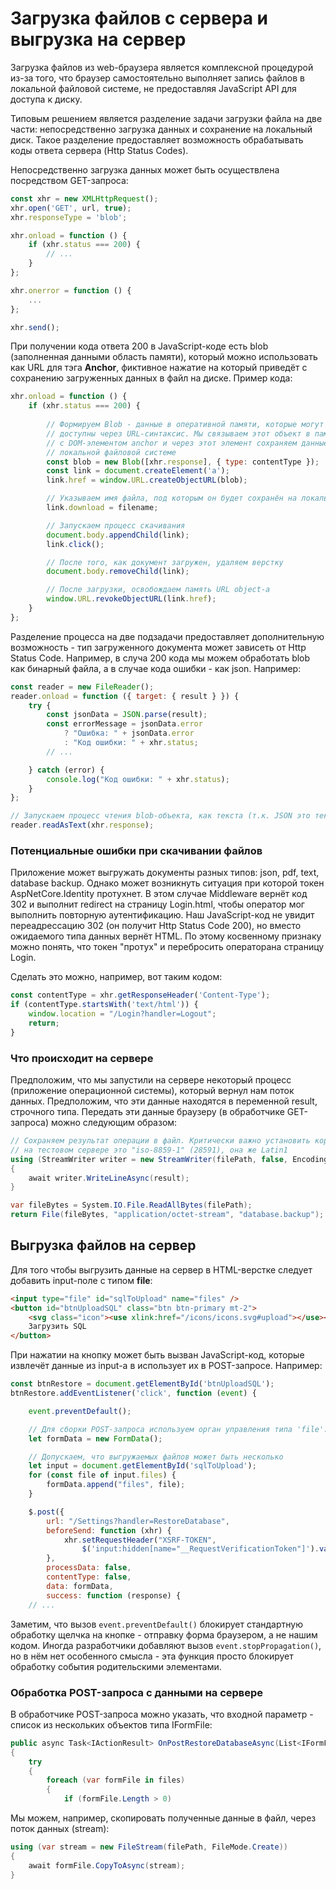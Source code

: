 # Загрузка файлов с сервера и выгрузка на сервер

Загрузка файлов из web-браузера является комплексной процедурой из-за того, что браузер самостоятельно выполняет запись файлов в локальной файловой системе, не предоставляя JavaScript API для доступа к диску.

Типовым решением является разделение задачи загрузки файла на две части: непосредственно загрузка данных и сохранение на локальный диск. Такое разделение предоставляет возможность обрабатывать коды ответа сервера (Http Status Codes).

Непосредственно загрузка данных может быть осуществлена посредством GET-запроса:

```js
const xhr = new XMLHttpRequest();
xhr.open('GET', url, true);
xhr.responseType = 'blob';

xhr.onload = function () {
    if (xhr.status === 200) {
        // ...
    }
};

xhr.onerror = function () {
    ...
};

xhr.send();
```

При получении кода ответа 200 в JavaScript-коде есть blob (заполненная данными область памяти), который можно использовать как URL для тэга **Anchor**, фиктивное нажатие на который приведёт с сохранению загруженных данных в файл на диске. Пример кода:

```js
xhr.onload = function () {
    if (xhr.status === 200) {
        
        // Формируем Blob - данные в оперативной памяти, которые могут быть
        // доступны через URL-синтаксис. Мы связываем этот объект в памяти
        // с DOM-элементом anchor и через этот элемент сохраняем данные в
        // локальной файловой системе
        const blob = new Blob([xhr.response], { type: contentType });
        const link = document.createElement('a');
        link.href = window.URL.createObjectURL(blob);

        // Указываем имя файла, под которым он будет сохранён на локальном диске
        link.download = filename;

        // Запускаем процесс скачивания
        document.body.appendChild(link);
        link.click();

        // После того, как документ загружен, удаляем верстку
        document.body.removeChild(link);

        // После загрузки, освобождаем память URL object-а
        window.URL.revokeObjectURL(link.href);
    }
};
```

Разделение процесса на две подзадачи предоставляет дополнительную возможность - тип загруженного документа может зависеть от Http Status Code. Например, в случа 200 кода мы можем обработать blob как бинарный файла, а в случае кода ошибки - как json. Например:

```js
const reader = new FileReader();
reader.onload = function ({ target: { result } }) {
    try {
        const jsonData = JSON.parse(result);
        const errorMessage = jsonData.error
            ? "Ошибка: " + jsonData.error
            : "Код ошибки: " + xhr.status;
        // ...

    } catch (error) {
        console.log("Код ошибки: " + xhr.status);
    }
};

// Запускаем процесс чтения blob-объекта, как текста (т.к. JSON это текстовый формат)
reader.readAsText(xhr.response);
```

### Потенциальные ошибки при скачивании файлов

Приложение может выгружать документы разных типов: json, pdf, text, database backup. Однако может возникнуть ситуация при которой токен AspNetCore.Identity протухнет. В этом случае Middleware вернёт код 302 и выполнит redirect на страницу Login.html, чтобы оператор мог выполнить повторную аутентификацию. Наш JavaScript-код не увидит переадрессацию 302 (он получит Http Status Code 200), но вместо ожидаемого типа данных вернёт HTML. По этому косвенному признаку можно понять, что токен "протух" и перебросить операторана страницу Login.

Сделать это можно, например, вот таким кодом:

```js
const contentType = xhr.getResponseHeader('Content-Type');
if (contentType.startsWith('text/html')) {
    window.location = "/Login?handler=Logout";
    return;
}
```

### Что происходит на сервере

Предположим, что мы запустили на сервере некоторый процесс (приложение операционной системы), который вернул нам поток данных. Предположим, что эти данные находятся в переменной result, строчного типа. Передать эти данные браузеру (в обработчике GET-запроса) можно следующим образом:

```csharp
// Сохраняем результат операции в файл. Критически важно установить корректную кодировку,
// на тестовом сервере это "iso-8859-1" (28591), она же Latin1
using (StreamWriter writer = new StreamWriter(filePath, false, Encoding.GetEncoding(28591)))
{
    await writer.WriteLineAsync(result);
}

var fileBytes = System.IO.File.ReadAllBytes(filePath);
return File(fileBytes, "application/octet-stream", "database.backup");
```

## Выгрузка файлов на сервер

Для того чтобы выгрузить данные на сервер в HTML-верстке следует добавить input-поле с типом **file**:

```html
<input type="file" id="sqlToUpload" name="files" />
<button id="btnUploadSQL" class="btn btn-primary mt-2">
    <svg class="icon"><use xlink:href="/icons/icons.svg#upload"></use></svg>
    Загрузить SQL
</button>
```

При нажатии на кнопку может быть вызван JavaScript-код, которые извлечёт данные из input-а в использует их в POST-запросе. Например:

```js
const btnRestore = document.getElementById('btnUploadSQL');
btnRestore.addEventListener('click', function (event) {

    event.preventDefault();

    // Для сборки POST-запроса используем орган управления типа 'file': <input type="file">
    let formData = new FormData();

    // Допускаем, что выгружаемых файлов может быть несколько
    let input = document.getElementById('sqlToUpload');
    for (const file of input.files) {
        formData.append("files", file);
    }

    $.post({
        url: "/Settings?handler=RestoreDatabase",
        beforeSend: function (xhr) {
            xhr.setRequestHeader("XSRF-TOKEN",
                $('input:hidden[name="__RequestVerificationToken"]').val());
        },
        processData: false,
        contentType: false,
        data: formData,
        success: function (response) {
    // ...
```

Заметим, что вызов `event.preventDefault()` блокирует стандартную обработку щелчка на кнопке - отправку форма браузером, а не нашим кодом. Иногда разработчики добавляют вызов `event.stopPropagation()`, но в нём нет особенного смысла - эта функция просто блокирует обработку события родительскими элементами.

### Обработка POST-запроса с данными на сервере

В обработчике POST-запроса можно указать, что входной параметр - список из нескольких объектов типа IFormFile:

```csharp
public async Task<IActionResult> OnPostRestoreDatabaseAsync(List<IFormFile> files)
{
    try
    {
        foreach (var formFile in files)
        {
            if (formFile.Length > 0)
```

Мы можем, например, скопировать полученные данные в файл, через поток данных (stream):

```csharp
using (var stream = new FileStream(filePath, FileMode.Create))
{
    await formFile.CopyToAsync(stream);
}
```
